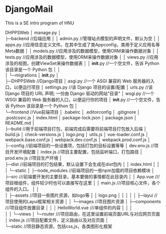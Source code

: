 # DjangoMail

This is a SE intro program of HNU

DHPPSWeb
│  manage.py
│  
├─backend                         //后端应用
│  │  admin.py                    //管理站点模型的声明文件，默认为空
│  │  apps.py                     //应用信息定义文件。在其中生成了类Appconfig，类用于定义应用名等Meta数据
│  │  models.py                   //应用涉及的数据模型，使用ORM来操作数据对象
│  │  tests.py                    //应用涉及的数据模型，使用ORM来操作数据对象
│  │  views.py                    //应用涉及的视图，创建ViewSet来操作数据表
│  │  __init__.py                 //一个空文件，告诉 Python 该目录是一个 Python 包
│  │  
│  └─migrations
│          __init__.py
│          
├─DHPPSWeb                        //Django项目
│      asgi.py                    //一个 ASGI 兼容的 Web 服务器的入口，以便运行项目
│      settings.py                //该 Django 项目的设置/配置
│      urls.py                    //该 Django 项目的 URL 声明; 一份由 Django 驱动的网站"目录"
│      wsgi.py                    //一个 WSGI 兼容的 Web 服务器的入口，以便运行你的项目
│      __init__.py                //一个空文件，告诉 Python 该目录是一个 Python 包
│      
└─frontend                        //Vue前端项目
    │  .babelrc
    │  .editorconfig
    │  .gitignore
    │  .postcssrc.js
    │  index.html
    │  package-lock.json
    │  package.json
    │  README.md
    │  
    ├─build                       //用于前端项目打包，前端完成后需要将前端项目打包放入后端
    │      build.js
    │      check-versions.js
    │      logo.png
    │      utils.js
    │      vue-loader.conf.js
    │      webpack.base.conf.js
    │      webpack.dev.conf.js
    │      webpack.prod.conf.js
    │      
    ├─config                      //前端项目的一些设置项，包括打包的目标设置等等
    │      dev.env.js             //项目开发环境配置
    │      index.js               //项目主要配置，包括监听端口，打包路径
    │      prod.env.js            //项目生产环境
    │      
    ├─dist                        //前端项目的打包结果，默认设置下会生成在dist包内
    │  │  index.html
    │  │  
    │  └─static
    │
    ├─node_modules                //前端项目的一些npm加载的项目依赖模块
    │              
    ├─src                         ///前端要开发的主要目录，基本要做的事情都在此目录内
    │  │  App.vue                 ///项目根组件，组件较少时也可以直接写在这里
    │  │  main.js                 ///项目核心文件，各个组件的入口。
    │  │  
    │  ├─assets                   //项目一些图片资源，如logo等
    │  │      logo.png
    │  │  │
    │  │  ├─layui                 //项目使用的Layui框架相关资源
    │  │  └─images                //项目图片资源
    │  ├─components               ///项目组件放置目录
    │  │  │  HelloWorld.vue       ///单组件的内容
    │  │  │  
    │  │  └─views
    │  └─router                   ///项目路由，在这里设置前端页面URL与对应网页页面
    │          index.js           ///项目配置文件，定义路由以及对应页面
    │          
    └─static                      //项目静态资源，包括css,js，各类图形化框架